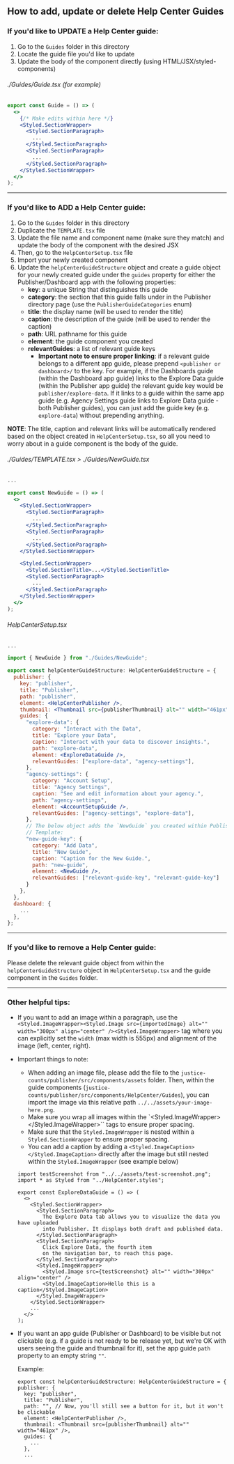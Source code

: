 ## How to add, update or delete Help Center Guides


### If you'd like to UPDATE a Help Center guide:
  1. Go to the `Guides` folder in this directory
  2. Locate the guide file you'd like to update
  3. Update the body of the component directly (using HTML/JSX/styled-components)


  ###### ./Guides/Guide.tsx (for example)

```jsx
export const Guide = () => (
  <> 
    {/* Make edits within here */}
    <Styled.SectionWrapper>
      <Styled.SectionParagraph>
        ...
      </Styled.SectionParagraph>
      <Styled.SectionParagraph>
        ...
      </Styled.SectionParagraph>
    </Styled.SectionWrapper>
  </>
);
```

---

### If you'd like to ADD a Help Center guide:

  1. Go to the `Guides` folder in this directory
  2. Duplicate the `TEMPLATE.tsx` file
  3. Update the file name and component name (make sure they match) and update the body of the component with the desired JSX
  4. Then, go to the `HelpCenterSetup.tsx` file
  5. Import your newly created component
  6. Update the `helpCenterGuideStructure` object and create a guide object for your newly created guide under the `guides` property for either the Publisher/Dashboard app with the following properties:
        * **key**: a unique String that distinguishes this guide
        * **category**: the section that this guide falls under in the Publisher directory page (use the `PublisherGuideCategories` enum)
        * **title**: the display name (will be used to render the title)
        * **caption**: the description of the guide (will be used to render the caption)
        * **path**: URL pathname for this guide
        * **element**: the guide component you created
        * **relevantGuides**: a list of relevant guide keys
          * **Important note to ensure proper linking**: if a relevant guide belongs to a different app guide, please prepend `<publisher or dashboard>/` to the key. For example, if the Dashboards guide (within the Dashboard app guide) links to the Explore Data guide (within the Publisher app guide) the relevant guide key would be `publisher/explore-data`. If it links to a guide within the same app guide (e.g. Agency Settings guide links to Explore Data guide - both Publisher guides), you can just add the guide key (e.g. `explore-data`) without prepending anything.


**NOTE**: The title, caption and relevant links will be automatically rendered based on the object created in `HelpCenterSetup.tsx`, so all you need to worry about in a guide component is the body of the guide.

###### ./Guides/TEMPLATE.tsx > ./Guides/NewGuide.tsx

```jsx
...

export const NewGuide = () => (
  <>
    <Styled.SectionWrapper>
      <Styled.SectionParagraph>
        ...
      </Styled.SectionParagraph>
      <Styled.SectionParagraph>
        ...
      </Styled.SectionParagraph>
    </Styled.SectionWrapper>

    <Styled.SectionWrapper>
      <Styled.SectionTitle>...</Styled.SectionTitle>
      <Styled.SectionParagraph>
        ...
      </Styled.SectionParagraph>
    </Styled.SectionWrapper>
  </>
);
```

###### HelpCenterSetup.tsx
```jsx
...

import { NewGuide } from "./Guides/NewGuide";

export const helpCenterGuideStructure: HelpCenterGuideStructure = {
  publisher: {
    key: "publisher",
    title: "Publisher",
    path: "publisher",
    element: <HelpCenterPublisher />,
    thumbnail: <Thumbnail src={publisherThumbnail} alt="" width="461px" />,
    guides: {
      "explore-data": {
        category: "Interact with the Data",
        title: "Explore your Data",
        caption: "Interact with your data to discover insights.",
        path: "explore-data",
        element: <ExploreDataGuide />,
        relevantGuides: ["explore-data", "agency-settings"],
      },
      "agency-settings": {
        category: "Account Setup",
        title: "Agency Settings",
        caption: "See and edit information about your agency.",
        path: "agency-settings",
        element: <AccountSetupGuide />,
        relevantGuides: ["agency-settings", "explore-data"],
      },
      // The below object adds the `NewGuide` you created within Publisher's directory
      // Template:
      "new-guide-key": {
        category: "Add Data",
        title: "New Guide",
        caption: "Caption for the New Guide.",
        path: "new-guide",
        element: <NewGuide />,
        relevantGuides: ["relevant-guide-key", "relevant-guide-key"]
      }
    },
  },
  dashboard: {
    ...
  },
};
```
---

### If you'd like to remove a Help Center guide:
Please delete the relevant guide object from within the `helpCenterGuideStructure` object in `HelpCenterSetup.tsx` and the guide component in the `Guides` folder.

---

### Other helpful tips:

  - If you want to add an image within a paragraph, use the `<Styled.ImageWrapper><Styled.Image src={importedImage} alt="" width="300px" align="center" /><Styled.ImageWrapper>` tag where you can explicitly set the `width` (max width is 555px) and alignment of the image (left, center, right).
  - Important things to note:
    - When adding an image file, please add the file to the `justice-counts/publisher/src/components/assets` folder. Then, within the guide components (`justice-counts/publisher/src/components/HelpCenter/Guides`), you can import the image via this relative path `../../assets/your-image-here.png`.
    - Make sure you wrap all images within the `<Styled.ImageWrapper></Styled.ImageWrapper>`` tags to ensure proper spacing.
    - Make sure that the `Styled.ImageWrapper` is nested within a `Styled.SectionWrapper` to ensure proper spacing.
    - You can add a caption by adding a `<Styled.ImageCaption></Styled.ImageCaption>` directly after the image but still nested within the `Styled.ImageWrapper` (see example below)

    ```
    import testScreenshot from "../../assets/test-screenshot.png";
    import * as Styled from "../HelpCenter.styles";

    export const ExploreDataGuide = () => (
      <>
        <Styled.SectionWrapper>
          <Styled.SectionParagraph>
            The Explore Data tab allows you to visualize the data you have uploaded
            into Publisher. It displays both draft and published data.
          </Styled.SectionParagraph>
          <Styled.SectionParagraph>
            Click Explore Data, the fourth item
            on the navigation bar, to reach this page.
          </Styled.SectionParagraph>
          <Styled.ImageWrapper>
            <Styled.Image src={testScreenshot} alt="" width="300px" align="center" />
            <Styled.ImageCaption>Hello this is a caption</Styled.ImageCaption>
          </Styled.ImageWrapper>
        </Styled.SectionWrapper>
        ...
      </>
    );
    ```

- If you want an app guide (Publisher or Dashboard) to be visible but not clickable (e.g. if a guide is not ready to be release yet, but we're OK with users seeing the guide and thumbnail for it), set the app guide `path` property to an empty string `""`.

  Example:
  ```
  export const helpCenterGuideStructure: HelpCenterGuideStructure = {
  publisher: {
    key: "publisher",
    title: "Publisher",
    path: "", // Now, you'll still see a button for it, but it won't be clickable
    element: <HelpCenterPublisher />,
    thumbnail: <Thumbnail src={publisherThumbnail} alt="" width="461px" />,
    guides: {
      ...
    },
    ...
    ```
